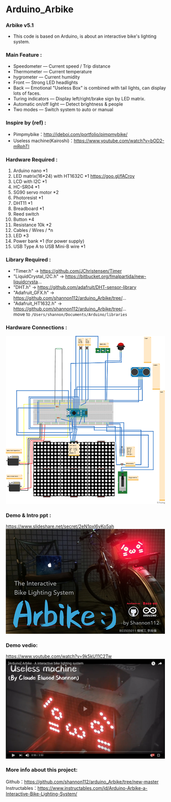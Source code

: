 # Arduino_Arbike
### Arbike v5.1  
* This code is based on Arduino, is about an interactive bike's lighting system.  
  
### Main Feature :   
* Speedometer — Current speed / Trip distance  
* Thermometer — Current temperature  
* hygrometer — Current humidity  
* Front — Strong LED headlights  
* Back — Emotional "Useless Box" is combined with tail lights, can display lots of faces.  
* Turing indicators — Display left/right/brake sign by LED matrix.
* Automatic on/off light — Detect brightness & people  
* Two modes — Switch system to auto or manual  
  
### Inspire by (ref) :  
* Pimpmybike：http://jdeboi.com/portfolio/pimpmybike/
* Useless machine(Kairoshi)：https://www.youtube.com/watch?v=bOD2-mRphTI
  
### Hardware Required : 
1. Arduino nano *1
2. LED matrix(16*24) with HT1632C *1 https://goo.gl/fACroy
3. LCD with I2C *1
4. HC-SR04 *1
5. SG90 servo motor *2
6. Photoresist *1
7. DHT11 *1
8. Breadboard *1
9. Reed switch
10. Button *4
11. Resistance 10k *2
12. Cables / Wires / *n
13. LED *3
14. Power bank *1 (for power supply)
15. USB Type A to USB Mini-B wire *1
  
### Library Required : 
* "Timer.h" -> https://github.com/JChristensen/Timer
* "LiquidCrystal_I2C.h" -> https://bitbucket.org/fmalpartida/new-liquidcrysta...
* "DHT.h" -> https://github.com/adafruit/DHT-sensor-library
* "Adafruit_GFX.h" -> https://github.com/shannon112/arduino_Arbike/tree/...
* "Adafruit_HT1632.h" -> https://github.com/shannon112/arduino_Arbike/tree/...  
move to ```/Users/shannon/Documents/Arduino/libraries```  
  
### Hardware Connections :
<img src="https://raw.githubusercontent.com/shannon112/arduino_Arbike/new-master/image04.png" width="500">
  
### Demo & Intro ppt :  
https://www.slideshare.net/secret/2eN1pxI6yKo5ah  
<img src="https://raw.githubusercontent.com/shannon112/arduino_Arbike/new-master/image02.png" width="500">
  
### Demo vedio:
https://www.youtube.com/watch?v=9k5kU11C2Tw  
<img src="https://raw.githubusercontent.com/shannon112/arduino_Arbike/new-master/image03.png" width="500">
  
### More info about this project:  
Github：https://github.com/shannon112/arduino_Arbike/tree/new-master  
Instructables：https://www.instructables.com/id/Arduino-Arbike-a-Interactive-Bike-Lighting-System/  
